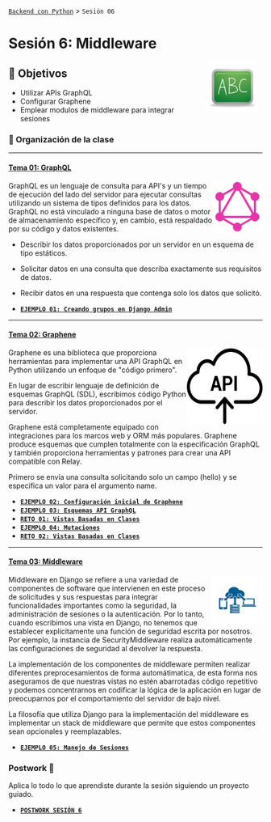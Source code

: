 [`Backend con Python`](../Readme.md) > `Sesión 06`
# Sesión 6: Middleware


<img src="img/pizarron.png" align="right" height="100" width="100" hspace="10">

## :dart: Objetivos

- Utilizar APIs GraphQL
- Configurar Graphene
- Emplear modulos de middleware para integrar sesiones

### 📂 Organización de la clase
***


#### <ins>Tema 01: GraphQL</ins>
<img src="img/imagen1.png" align="right" height="100" width="100">

GraphQL es un lenguaje de consulta para API's y un tiempo de ejecución del lado del servidor para ejecutar consultas utilizando un sistema de tipos definidos para los datos. GraphQL no está vinculado a ninguna base de datos o motor de almacenamiento específico y, en cambio, está respaldado por su código y datos existentes.

  - Describir los datos proporcionados por un servidor en un esquema de tipo estáticos.
  - Solicitar datos en una consulta que describa exactamente sus requisitos de datos.
  - Recibir datos en una respuesta que contenga solo los datos que solicitó.

   - [**`EJEMPLO 01: Creando grupos en Django Admin`**](Ejemplo-01)


***
#### <ins>Tema 02: Graphene</ins>
<img src="img/imagen2.png" align="right" height="150" width="150">


Graphene es una biblioteca que proporciona herramientas para implementar una API GraphQL en Python utilizando un enfoque de "código primero".


En lugar de escribir lenguaje de definición de esquemas GraphQL (SDL), escribimos código Python para describir los datos proporcionados por el servidor.

Graphene está completamente equipado con integraciones para los marcos web y ORM más populares. Graphene produce esquemas que cumplen totalmente con la especificación GraphQL y también proporciona herramientas y patrones para crear una API compatible con Relay.

Primero se envía una consulta solicitando solo un campo (hello) y se especifica un valor para el argumento name.

  - [**`EJEMPLO 02: Configuración inicial de Graphene`**](Ejemplo-02)
  - [**`EJEMPLO 03: Esquemas API GraphQL`**](Ejemplo-02)
  - [**`RETO 01: Vistas Basadas en Clases`**](Ejemplo-02)
  - [**`EJEMPLO 04: Mutaciones`**](Ejemplo-02)
  - [**`RETO 02: Vistas Basadas en Clases`**](Ejemplo-02)

***
#### <ins>Tema 03: Middleware</ins>
<img src="img/imagen3.png" align="right" height="100" width="100">


Middleware en Django se refiere a una variedad de componentes de software que intervienen en este proceso de solicitudes y sus respuestas para integrar funcionalidades importantes como la seguridad, la administración de sesiones o la autenticación. Por lo tanto, cuando escribimos una vista en Django, no tenemos que establecer explícitamente una función de seguridad escrita por nosotros. Por ejemplo,  la instancia de SecurityMiddleware realiza automáticamente las configuraciones de seguridad al devolver la respuesta.

La implementación de los componentes de middleware permiten realizar diferentes preprocesamientos de forma automátimatica, de esta forma nos aseguramos de que nuestras vistas no estén abarrotadas código repetitivo y podemos concentrarnos en codificar la lógica de la aplicación en lugar de preocuparnos por el comportamiento del servidor de bajo nivel.

La filosofía que utiliza Django para la implementación del middleware es implementar un stack de middleware que permite que estos componentes sean opcionales y reemplazables.



 - [**`EJEMPLO 05: Manejo de Sesiones`**](Ejemplo-03)




### Postwork :memo:
Aplica lo todo lo que aprendiste durante la sesión siguiendo un proyecto guiado.

- [**`POSTWORK SESIÓN 6`**](Postwork/Readme.md)


